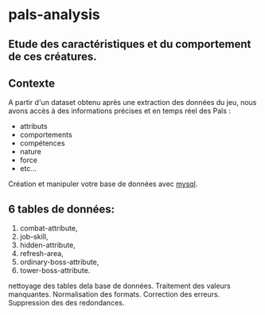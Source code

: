 # pals-analysis
## Etude des caractéristiques et du comportement de ces créatures.

## Contexte

A partir d'un dataset obtenu après une extraction des données du jeu, nous avons accès à des informations précises et en temps réel des Pals :

- attributs
- comportements
- compétences
- nature
- force
- etc...


Création et manipuler votre base de données avec [mysql](https://www.mysql.com/fr/).

## 6 tables de données:

1. combat-attribute,
2. job-skill,
3. hidden-attribute,
4. refresh-area,
5. ordinary-boss-attribute,
6. tower-boss-attribute.

nettoyage des tables dela base de données.
Traitement des valeurs manquantes.
Normalisation des formats.
Correction des erreurs.
Suppression des des redondances.
